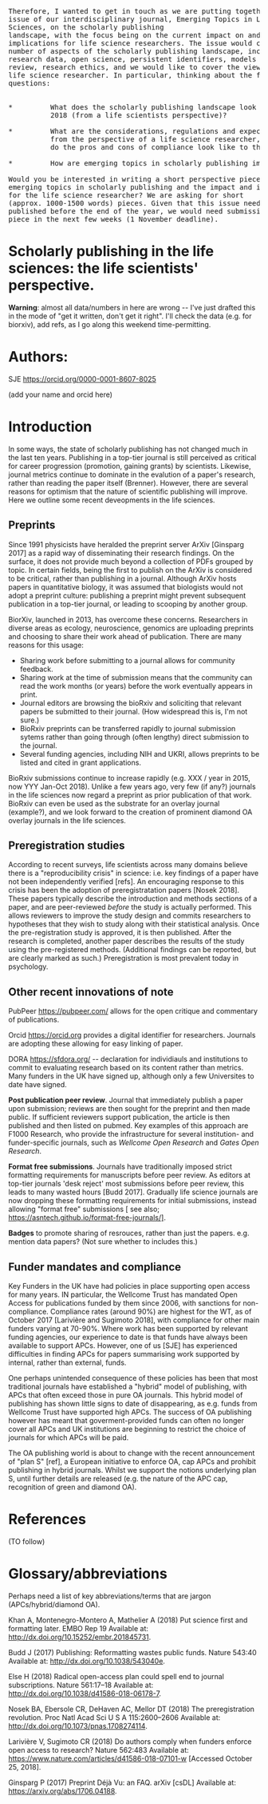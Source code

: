 
<pre>

Therefore, I wanted to get in touch as we are putting together an
issue of our interdisciplinary journal, Emerging Topics in Life
Sciences<http://www.emergtoplifesci.org/>, on the scholarly publishing
landscape, with the focus being on the current impact on and
implications for life science researchers. The issue would cover a
number of aspects of the scholarly publishing landscape, including
research data, open science, persistent identifiers, models of peer
review, research ethics, and we would like to cover the view from a
life science researcher. In particular, thinking about the following
questions:


*         What does the scholarly publishing landscape look like in
          2018 (from a life scientists perspective)?

*         What are the considerations, regulations and expectations
          from the perspective of a life science researcher, and what
          do the pros and cons of compliance look like to them?

*         How are emerging topics in scholarly publishing improving or holding back the science?

Would you be interested in writing a short perspective piece on
emerging topics in scholarly publishing and the impact and implication
for the life science researcher? We are asking for short
(approx. 1000-1500 words) pieces. Given that this issue needs to be
published before the end of the year, we would need submission of the
piece in the next few weeks (1 November deadline).  </pre>



# Scholarly publishing in the life sciences: the life scientists' perspective.

**Warning**: almost all data/numbers in here are wrong -- I've just
drafted this in the mode of "get it written, don't get it right".
I'll check the data (e.g. for biorxiv), add refs, as I go along this
weekend time-permitting.

# Authors: 

SJE https://orcid.org/0000-0001-8607-8025

(add your name and orcid here)

# Introduction

In some ways, the state of scholarly publishing has not changed much
in the last ten years.  Publishing in a top-tier journal is still
perceived as critical for career progression (promotion, gaining
grants) by scientists.  Likewise, journal metrics continue to dominate
in the evalution of a paper's research, rather than reading the paper
itself (Brenner).  However, there are several reasons for optimism
that the nature of scientific publishing will improve.  Here we
outline some recent deveopments in the life sciences.

## Preprints

Since 1991 physicists have heralded the preprint server ArXiv
[Ginsparg 2017] as a rapid way of disseminating their research
findings.  On the surface, it does not provide much beyond a
collection of PDFs grouped by topic.  In certain fields, being the
first to publish on the ArXiv is considered to be critical, rather
than publishing in a journal.  Although ArXiv hosts papers in
quantitative biology, it was assumed that biologists would not adopt a
preprint culture: publishing a preprint might prevent subsequent
publication in a top-tier journal, or leading to scooping by another
group.

BiorXiv, launched in 2013, has overcome these concerns. Researchers in
diverse areas as ecology, neuroscience, genomics are uploading
preprints and choosing to share their work ahead of publication.
There are many reasons for this usage:

* Sharing work before submitting to a journal allows for community
  feedback.
* Sharing work at the time of submission means that the community can
  read the work months (or years) before the work eventually
  appears in print.
* Journal editors are browsing the bioRxiv and soliciting that
  relevant papers be submitted to their journal.  (How widespread this
  is, I'm not sure.)
* BioRxiv preprints can be transferred rapidly to journal submission
  sytems rather than going through (often lengthy) direct submission
  to the journal.
* Several funding agencies, including NIH and UKRI, allows
  preprints to be listed and cited in grant applications.
  
BioRxiv submissions continue to increase rapidly (e.g. XXX / year in
2015, now YYY Jan-Oct 2018).  Unlike a few years ago, very few (if
any?)  journals in the life sciences now regard a preprint as prior
publication of that work.  BioRxiv can even be used as the substrate
for an overlay journal (example?), and we look forward to the creation
of prominent diamond OA overlay journals in the life sciences.

## Preregistration studies

According to recent surveys, life scientists across many domains
believe there is a "reproducibility crisis" in science: i.e. key
findings of a paper have not been independently verified [refs].  An
encouraging response to this crisis has been the adoption of
preregistratation papers [Nosek 2018].  These papers typically describe the
introduction and methods sections of a paper, and are peer-reviewed
*before* the study is actually performed.  This allows reviewers to
improve the study design and commits researchers to hypotheses that
they wish to study along with their statistical analysis.  Once the
pre-registration study is approved, it is then published.  After the
research is completed, another paper describes the results of the
study using the pre-registered methods.  (Additional findings can be
reported, but are clearly marked as such.)  Preregistration is
most prevalent today in psychology.



## Other recent innovations of note

PubPeer <https://pubpeer.com/> allows for the open critique and
commentary of publications.

Orcid <https://orcid.org> provides a digital identifier for
researchers.  Journals are adopting these allowing for easy linking of paper.

DORA https://sfdora.org/ -- declaration for individiauls and institutions to commit to
evaluating research based on its content rather than metrics.  Many
funders in the UK have signed up, although only a few Universites to
date have signed.

**Post publication peer review**.  Journal that immediately publish a
paper upon submission; reviews are then sought for the preprint and
then made public.  If sufficient reviewers support publication, the
article is then published and then listed on pubmed.  Key examples of
this approach are F1000 Research, who provide the infrastructure for
several institution- and funder-specific journals, such as *Wellcome
Open Research* and  *Gates Open Research*.

**Format free submissions**.  Journals have traditionally imposed
strict formatting requirements for manuscripts before peer review.
As editors at top-tier journals 'desk reject' most submissions before
peer review, this leads to many wasted hours [Budd 2017].  Gradually
life science journals are now dropping these formatting requirements
for initial submissions, instead allowing "format free" submissions [
see also; https://asntech.github.io/format-free-journals/].



**Badges** to promote sharing of resrouces, rather than just the
papers.  e.g. mention data papers?  (Not sure whether to includes
this.)


## Funder mandates and compliance

Key Funders in the UK have had policies in place supporting open
access for many years.  IN particular, the Wellcome Trust has mandated
Open Access for publications funded by them since 2006, with sanctions
for non-compliance.  Compliance rates (around 90%) are highest for the
WT, as of October 2017 [Larivière and Sugimoto 2018], with compliance
for other main funders varying at 70-90%.  Where work has been
supported by relevant funding agencies, our experience to date is that
funds have always been available to support APCs.  However, one of us
[SJE] has experienced difficulties in finding APCs for papers
summarising work supported by internal, rather than external, funds.


One perhaps unintended consequence of these policies has been that
most traditional journals have established a "hybrid" model of
publishing, with APCs that often exceed those in pure OA journals.
This hybrid model of publishing has shown little signs to date of
disappearing, as e.g. funds from Wellcome Trust have supported high
APCs. The success of OA publishing however has meant that
goverment-provided funds can often no longer cover all APCs and UK
institutions are beginning to restrict the choice of journals for
which APCs will be paid.

The OA publishing world is about to change with the recent
announcement of "plan S" [ref], a European initiative to enforce OA,
cap APCs and prohibit publishing in hybrid journals.  Whilst we
support the notions underlying plan S, until further details are
released (e.g. the nature of the APC cap, recognition of green and
diamond OA).



# References

(TO follow)

# Glossary/abbreviations


Perhaps need a list of key abbreviations/terms that are jargon
(APCs/hybrid/diamond OA).

Khan A, Montenegro-Montero A, Mathelier A (2018) Put science first and
formatting later. EMBO Rep 19 Available at:
http://dx.doi.org/10.15252/embr.201845731.

Budd J (2017) Publishing: Reformatting wastes public funds. Nature
543:40 Available at: http://dx.doi.org/10.1038/543040e.

Else H (2018) Radical open-access plan could spell end to journal
subscriptions. Nature 561:17–18 Available at:
http://dx.doi.org/10.1038/d41586-018-06178-7.

Nosek BA, Ebersole CR, DeHaven AC, Mellor DT (2018) The
preregistration revolution. Proc Natl Acad Sci U S A 115:2600–2606
Available at: http://dx.doi.org/10.1073/pnas.1708274114.

Larivière V, Sugimoto CR (2018) Do authors comply when funders enforce
open access to research? Nature 562:483 Available at:
https://www.nature.com/articles/d41586-018-07101-w [Accessed October
25, 2018].

Ginsparg P (2017) Preprint Déjà Vu: an FAQ. arXiv [csDL] Available at:
https://arxiv.org/abs/1706.04188.
